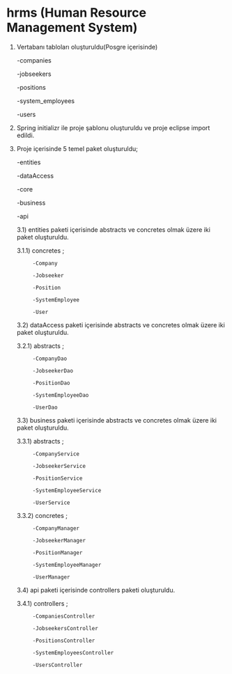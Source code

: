 # hrms  (Human Resource Management System)

1) Vertabanı tabloları oluşturuldu(Posgre içerisinde)

   -companies
   
   -jobseekers
   
   -positions
   
   -system_employees
   
   -users
   
2) Spring initializr ile proje şablonu oluşturuldu ve proje eclipse import edildi.

3) Proje içerisinde 5 temel paket oluşturuldu;

   -entities
   
   -dataAccess
   
   -core
   
   -business
   
   -api
   
   3.1) entities paketi içerisinde abstracts ve concretes olmak üzere iki paket oluşturuldu.
      
      3.1.1) concretes ;
      
            -Company
            
            -Jobseeker
            
            -Position
            
            -SystemEmployee
            
            -User
            
   3.2) dataAccess paketi içerisinde abstracts ve concretes olmak üzere iki paket oluşturuldu.
      
      3.2.1) abstracts ;
      
            -CompanyDao
            
            -JobseekerDao
            
            -PositionDao
            
            -SystemEmployeeDao
            
            -UserDao
   
   3.3) business paketi içerisinde abstracts ve concretes olmak üzere iki paket oluşturuldu.
      
      3.3.1) abstracts ;
      
            -CompanyService
            
            -JobseekerService
            
            -PositionService
            
            -SystemEmployeeService
            
            -UserService  
            
      3.3.2) concretes ;
      
            -CompanyManager
            
            -JobseekerManager
            
            -PositionManager
            
            -SystemEmployeeManager
            
            -UserManager  
            
   3.4) api paketi içerisinde controllers paketi oluşturuldu.
      
      3.4.1) controllers ;
      
            -CompaniesController
            
            -JobseekersController
            
            -PositionsController
            
            -SystemEmployeesController
            
            -UsersController        
            
            
            
            
     
